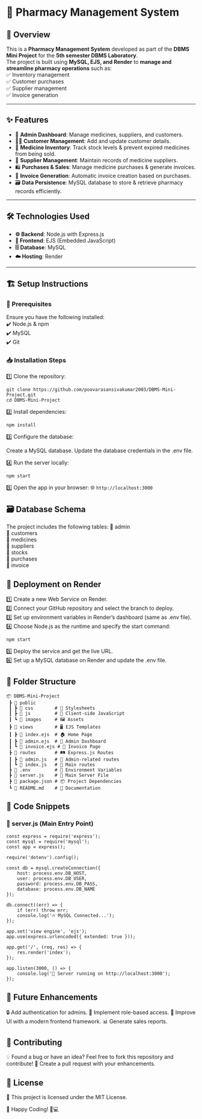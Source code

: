# 🚀 Pharmacy Management System

## 📌 Overview
This is a **Pharmacy Management System** developed as part of the **DBMS Mini Project** for the **5th semester DBMS Laboratory**.  
The project is built using **MySQL, EJS, and Render** to **manage and streamline pharmacy operations** such as:  
✅ Inventory management  
✅ Customer purchases  
✅ Supplier management  
✅ Invoice generation  

---

## ✨ Features
- 🏥 **Admin Dashboard**: Manage medicines, suppliers, and customers.
- 🧑‍⚕️ **Customer Management**: Add and update customer details.
- 💊 **Medicine Inventory**: Track stock levels & prevent expired medicines from being sold.
- 🚛 **Supplier Management**: Maintain records of medicine suppliers.
- 🛍️ **Purchases & Sales**: Manage medicine purchases & generate invoices.
- 📝 **Invoice Generation**: Automatic invoice creation based on purchases.
- 🗃️ **Data Persistence**: MySQL database to store & retrieve pharmacy records efficiently.

---

## 🛠️ Technologies Used
- **⚙️ Backend**: Node.js with Express.js  
- **🎨 Frontend**: EJS (Embedded JavaScript)  
- **🗄️ Database**: MySQL  
- **☁️ Hosting**: Render  

---

## 🏗️ Setup Instructions
### 📌 Prerequisites
Ensure you have the following installed:  
✔️ Node.js & npm  
✔️ MySQL  
✔️ Git  

### 📥 Installation Steps
1️⃣ Clone the repository:
   ```
   git clone https://github.com/poovarasansivakumar2003/DBMS-Mini-Project.git
   cd DBMS-Mini-Project
   ```
2️⃣ Install dependencies:
   ```
   npm install
   ```
3️⃣ Configure the database:

   Create a MySQL database.
   Update the database credentials in the .env file. 
   
4️⃣ Run the server locally:
   ```
   npm start
   ```
5️⃣ Open the app in your browser:
🌐 `http://localhost:3000`

## 🗃️ Database Schema
The project includes the following tables:
📌 admin<br>
📌 customers<br>
📌 medicines<br>
📌 suppliers<br>
📌 stocks<br>
📌 purchases<br>
📌 invoice<br>

## 🚀 Deployment on Render
1️⃣ Create a new Web Service on Render.<br>
2️⃣ Connect your GitHub repository and select the branch to deploy.<br>
3️⃣ Set up environment variables in Render’s dashboard (same as .env file).<br>
4️⃣ Choose Node.js as the runtime and specify the start command:
```
npm start
```
5️⃣ Deploy the service and get the live URL.<br>
6️⃣ Set up a MySQL database on Render and update the .env file.<br>

## 📌 Folder Structure
```
📦 DBMS-Mini-Project
 ┣ 📂 public
 ┃ ┣ 📂 css        # 🎨 Stylesheets
 ┃ ┣ 📂 js         # 📜 Client-side JavaScript
 ┃ ┗ 📂 images     # 🖼️ Assets
 ┣ 📂 views        # 🖥️ EJS Templates
 ┃ ┣ 📜 index.ejs  # 🏠 Home Page
 ┃ ┣ 📜 admin.ejs  # 🔐 Admin Dashboard
 ┃ ┗ 📜 invoice.ejs # 🧾 Invoice Page
 ┣ 📂 routes       # 🛤️ Express.js Routes
 ┃ ┣ 📜 admin.js   # 🔧 Admin-related routes
 ┃ ┗ 📜 index.js   # 🚀 Main routes
 ┣ 📜 .env         # 🔑 Environment Variables
 ┣ 📜 server.js    # 🚀 Main Server File
 ┣ 📜 package.json # 📦 Project Dependencies
 ┗ 📜 README.md    # 📘 Documentation
```
## 📌 Code Snippets
### 📜 server.js (Main Entry Point)
```
const express = require('express');
const mysql = require('mysql');
const app = express();

require('dotenv').config();

const db = mysql.createConnection({
    host: process.env.DB_HOST,
    user: process.env.DB_USER,
    password: process.env.DB_PASS,
    database: process.env.DB_NAME
});

db.connect((err) => {
    if (err) throw err;
    console.log('🔥 MySQL Connected...');
});

app.set('view engine', 'ejs');
app.use(express.urlencoded({ extended: true }));

app.get('/', (req, res) => {
    res.render('index');
});

app.listen(3000, () => {
    console.log('🚀 Server running on http://localhost:3000');
});
```
## 📌 Future Enhancements
🔒 Add authentication for admins.
👥 Implement role-based access.
🎨 Improve UI with a modern frontend framework.
📊 Generate sales reports.

## 🤝 Contributing
💡 Found a bug or have an idea? Feel free to fork this repository and contribute!
📌 Create a pull request with your enhancements.

## 📜 License
📖 This project is licensed under the MIT License.

🎯 Happy Coding! 🚀💻
